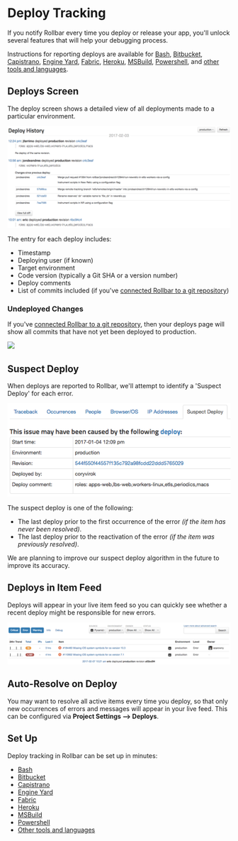 # Deploy Tracking

If you notify Rollbar every time you deploy or release your app, you'll unlock several features that will help your debugging process.

Instructions for reporting deploys are available for [Bash](/docs/deploys/bash/), [Bitbucket](/docs/bitbucket/#bitbucket-pipelines), [Capistrano](/docs/deploys/capistrano), [Engine Yard](/docs/deploys/engineyard/), [Fabric](/docs/deploys/fabric/), [Heroku](/docs/deploys/heroku), [MSBuild](/docs/deploys/msbuild), [Powershell](/docs/deploys/powershell), and [other tools and languages](/docs/api/deploys/#record-create-a-deploy).

## Deploys Screen

The deploy screen shows a detailed view of all deployments made to a particular environment.

![](../images/guides/deploys/deploy-screen.png)

The entry for each deploy includes:

* Timestamp
* Deploying user (if known)
* Target environment
* Code version (typically a Git SHA or a version number)
* Deploy comments
* List of commits included (if you've [connected Rollbar to a git repository](/docs/source-control/))

### Undeployed Changes

If you've [connected Rollbar to a git repository](/docs/source-control/), then your deploys page will show all commits that have not yet been deployed to production.

![](../images/guides/source-control/undeployed_changes.png)

## Suspect Deploy

When deploys are reported to Rollbar, we'll attempt to identify a 'Suspect Deploy' for each error.

![](../images/guides/deploys/suspect-deploy.png)

The suspect deploy is one of the following:

* The last deploy prior to the first occurrence of the error _(if the item has never been resolved)_.
* The last deploy prior to the reactivation of the error _(if the item was previously resolved)_.

We are planning to improve our suspect deploy algorithm in the future to improve its accuracy.

## Deploys in Item Feed

Deploys will appear in your live item feed so you can quickly see whether a recent deploy might be responsible for new errors.

![](../images/guides/deploys/deploy-items.png)

## Auto-Resolve on Deploy

You may want to resolve all active items every time you deploy, so that only new occurrences of errors and messages will appear in your live feed.  This can be configured via **Project Settings --> Deploys**.

## Set Up

Deploy tracking in Rollbar can be set up in minutes:

* [Bash](/docs/deploys/bash/)
* [Bitbucket](docs/bitbucket/#bitbucket-pipelines)
* [Capistrano](/docs/deploys/capistrano)
* [Engine Yard](/docs/deploys/engineyard/)
* [Fabric](/docs/deploys/fabric/)
* [Heroku](/docs/deploys/heroku)
* [MSBuild](/docs/deploys/msbuild)
* [Powershell](/docs/deploys/powershell)
* [Other tools and languages](/docs/api/deploys/#record-create-a-deploy)

